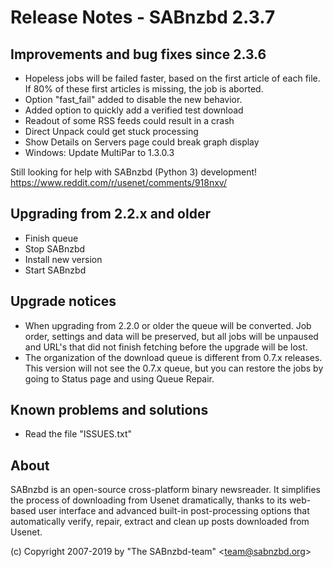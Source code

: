 Release Notes - SABnzbd 2.3.7
=========================================================

## Improvements and bug fixes since 2.3.6
- Hopeless jobs will be failed faster, based on the first article of
  each file. If 80% of these first articles is missing, the job is aborted.
- Option "fast_fail" added to disable the new behavior.
- Added option to quickly add a verified test download
- Readout of some RSS feeds could result in a crash
- Direct Unpack could get stuck processing
- Show Details on Servers page could break graph display
- Windows: Update MultiPar to 1.3.0.3

Still looking for help with SABnzbd (Python 3) development!
https://www.reddit.com/r/usenet/comments/918nxv/

## Upgrading from 2.2.x and older
- Finish queue
- Stop SABnzbd
- Install new version
- Start SABnzbd

## Upgrade notices
- When upgrading from 2.2.0 or older the queue will be converted. Job order,
  settings and data will be preserved, but all jobs will be unpaused and
  URL's that did not finish fetching before the upgrade will be lost.
- The organization of the download queue is different from 0.7.x releases.
  This version will not see the 0.7.x queue, but you can restore the jobs
  by going to Status page and using Queue Repair.

## Known problems and solutions
- Read the file "ISSUES.txt"

## About
  SABnzbd is an open-source cross-platform binary newsreader.
  It simplifies the process of downloading from Usenet dramatically, thanks
  to its web-based user interface and advanced built-in post-processing options
  that automatically verify, repair, extract and clean up posts downloaded
  from Usenet.

  (c) Copyright 2007-2019 by "The SABnzbd-team" \<team@sabnzbd.org\>
